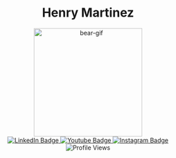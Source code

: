 <h1 align="center">Henry Martinez</h1>
<div align="center" >
  <img src="https://media.giphy.com/media/aEwLTJvYxwo1L09oyP/giphy.gif" alt="bear-gif" width="auto" height="250"/>
</div>

<div id="badges" align="center">
  <a href="https://www.linkedin.com/in/henry-martinez-66a1a5245/">
    <img src="https://img.shields.io/badge/LinkedIn-blue?style=for-the-badge&logo=linkedin&logoColor=white" alt="LinkedIn Badge"/>
  </a>
  <a href="https://www.youtube.com/@henrymartinez7462/featured">
    <img src="https://img.shields.io/badge/YouTube-red?style=for-the-badge&logo=youtube&logoColor=white" alt="Youtube Badge"/>
  </a>
  <a href="https://www.instagram.com/realhenrykmartinez/">
    <img src="https://img.shields.io/badge/Instagram-grey?style=for-the-badge&logo=instagram&logoColor=white" alt="Instagram Badge"/>
  </a>
</div>
<div align="center">
  <img src="https://komarev.com/ghpvc/?username=RealHenryMartinez&style=flat-square&color=blue" alt="Profile Views"/>
</div>

